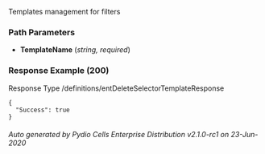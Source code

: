 






 
Templates management for filters  


### Path Parameters

 - **TemplateName** (_string, required_) 




### Response Example (200)
Response Type /definitions/entDeleteSelectorTemplateResponse

```
{
  "Success": true
}
```




###### Auto generated by Pydio Cells Enterprise Distribution v2.1.0-rc1 on 23-Jun-2020
